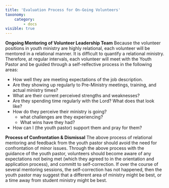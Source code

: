 ```yaml
---
title: 'Evaluation Process for On-Going Volunteers'
taxonomy:
    category:
        - docs
visible: true
---
```


**Ongoing Mentoring of Volunteer Leadership Team**
Because the volunteer positions in youth ministry are highly relational, each volunteer will be mentored in a relational manner. It is difficult to quantify a relational ministry. Therefore, at regular intervals, each volunteer will meet with the Youth Pastor and be guided through a self-relfective process in the following areas: 
* How well they are meeting expectations of the job description.
* Are they showing up regularly to Pre-Ministry meetings, training, and actual ministry times?
* What are their current perceived strengths and weaknesses?
* Are they spending time regularly with the Lord? What does that look like?
* How do they perceive their ministry is going? 
	- what challenges are they experiencing?
	- What wins have they had? 
* How can I (the youth pastor) support them and pray for them? 

**Process of Confrontation & Dismissal**
The above process of relational mentoring and feedback from the youth pastor should avoid the need for confrontation of minor issues. Through the above process with the guidance of the youth pastor, volunteers should become aware of any expectations not being met (which they agreed to in the orientation and application process), and committ to self-correction. If over the course of several mentoring sessions, the self-correction has not happened, then the youth pastor may suggest that a different area of ministry might be best, or a time away from student ministry might be best. 



